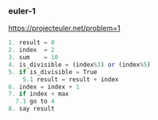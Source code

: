 ### euler-1

https://projecteuler.net/problem=1

```js
1. result = 0
2. index  = 2
3. sum    = 10
4. is_divisible = (index%3) or (index%5)
5. if is_divisible = True
    5.1 result = result + index
6. index = index + 1
7. if index < max
  7.1 go to 4
8. say result
```